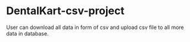 # DentalKart-csv-project
User can download all data in form of csv and upload csv file to all more data in database.
